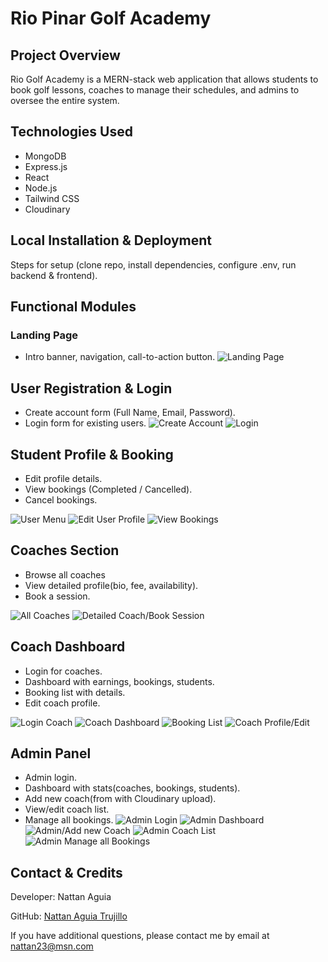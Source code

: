 # Rio Pinar Golf Academy

## Project Overview

Rio Golf Academy is a MERN-stack web application that allows students to book golf lessons, coaches to manage their schedules, and admins to oversee the entire system.

## Technologies Used

* MongoDB
* Express.js
* React
* Node.js
* Tailwind CSS
* Cloudinary

## Local Installation & Deployment

Steps for setup (clone repo, install dependencies, configure .env, run backend & frontend).

## Functional Modules

### Landing Page

* Intro banner, navigation, call-to-action button.
![Landing Page](screenshots/landing_page.jpg)

## User Registration & Login

* Create account form (Full Name, Email, Password).
* Login form for existing users.
![Create Account](screenshots/create_account.jpg)
![Login](screenshots/login.jpg)

## Student Profile & Booking

* Edit profile details.
* View bookings (Completed / Cancelled).
* Cancel bookings.

![User Menu](screenshots/user_menu.jpg)
![Edit User Profile](screenshots/user_profile.jpg)
![View Bookings](screenshots/user_bookings.jpg)

## Coaches Section

* Browse all coaches
* View detailed profile(bio, fee, availability).
* Book a session.

![All Coaches](screenshots/coaches_list.jpg)
![Detailed Coach/Book Session](screenshots/coach_booking_session.jpg)

## Coach Dashboard

* Login for coaches.
* Dashboard with earnings, bookings, students.
* Booking list with details.
* Edit coach profile.

![Login Coach](screenshots/coach_login.jpg)
![Coach Dashboard](screenshots/coach_dashboard.jpg)
![Booking List](screenshots/coach_bookings.jpg)
![Coach Profile/Edit](screenshots/coach_profile.jpg)

## Admin Panel

* Admin login.
* Dashboard with stats(coaches, bookings, students).
* Add new coach(from with Cloudinary upload).
* View/edit coach list.
* Manage all bookings.
![Admin Login](screenshots/admin_login.jpg)
![Admin Dashboard](screenshots/admin_dashboard.jpg)
![Admin/Add new Coach](screenshots/admin_add_coach.jpg)
![Admin Coach List](screenshots/admin_coaches_list.jpg)
![Admin Manage all Bookings](screenshots/admin_bookings.jpg)

## Contact & Credits

Developer: Nattan Aguia

GitHub: [Nattan Aguia Trujillo](https://github.com/nattanaguiat)

If you have additional questions, please contact me by email at [nattan23@msn.com](nattan.aguia@gmail.com)